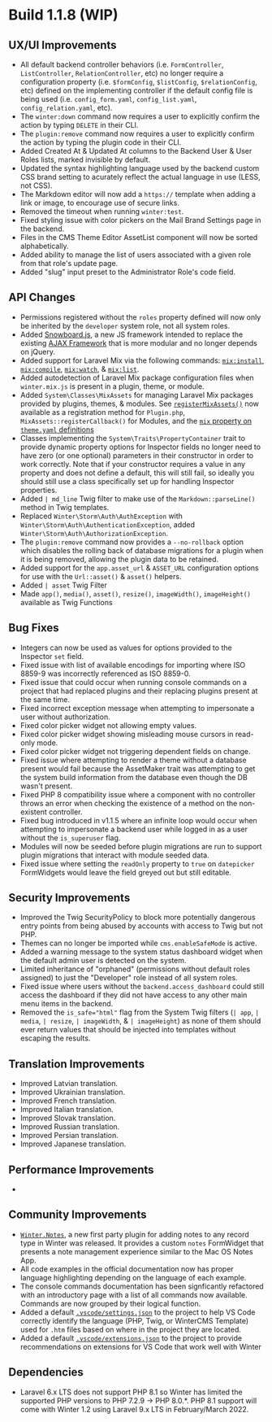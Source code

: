 # Build 1.1.8 (WIP)

## UX/UI Improvements
- All default backend controller behaviors (i.e. `FormController`, `ListController`, `RelationController`, etc) no longer require a configuration property (i.e. `$formConfig`, `$listConfig`, `$relationConfig`, etc) defined on the implementing controller if the default config file is being used (i.e. `config_form.yaml`, `config_list.yaml`, `config_relation.yaml`, etc).
- The `winter:down` command now requires a user to explicitly confirm the action by typing `DELETE` in their CLI.
- The `plugin:remove` command now requires a user to explicitly confirm the action by typing the plugin code in their CLI.
- Added Created At & Updated At columns to the Backend User & User Roles lists, marked invisible by default.
- Updated the syntax highlighting language used by the backend custom CSS brand setting to acurately reflect the actual language in use (LESS, not CSS).
- The Markdown editor will now add a `https://` template when adding a link or image, to encourage use of secure links.
- Removed the timeout when running `winter:test`.
- Fixed styling issue with color pickers on the Mail Brand Settings page in the backend.
- Files in the CMS Theme Editor AssetList component will now be sorted alphabetically.
- Added ability to manage the list of users associated with a given role from that role's update page.
- Added "slug" input preset to the Administrator Role's code field.

## API Changes
- Permissions registered without the `roles` property defined will now only be inherited by the `developer` system role, not all system roles.
- Added [Snowboard.js](https://wintercms.com/docs/snowboard/introduction), a new JS framework intended to replace the existing [AJAX Framework](https://wintercms.com/docs/ajax/introduction) that is more modular and no longer depends on jQuery.
- Added support for Laravel Mix via the following commands: [`mix:install`](https://wintercms.com/docs/console/asset-compilation#mix-install), [`mix:compile`](https://wintercms.com/docs/console/asset-compilation#mix-compile), [`mix:watch`](https://wintercms.com/docs/console/asset-compilation#mix-watch), & [`mix:list`](https://wintercms.com/docs/console/asset-compilation#mix-list).
- Added autodetection of Laravel Mix package configuration files when `winter.mix.js` is present in a plugin, theme, or module.
- Added `System\Classes\MixAssets` for managing Laravel Mix packages provided by plugins, themes, & modules. See [`registerMixAssets()`](https://wintercms.com/docs/console/asset-compilation#registering-plugins) now available as a registration method for `Plugin.php`, `MixAssets::registerCallback()` for Modules, and the [`mix` property on `theme.yaml` definitions](https://wintercms.com/docs/console/asset-compilation#registering-themes)
- Classes implementing the `System\Traits\PropertyContainer` trait to provide dynamic property options for Inspector fields no longer need to have zero (or one optional) parameters in their constructor in order to work correctly. Note that if your constructor requires a value in any property and does not define a default, this will still fail, so ideally you should still use a class specifically set up for handling Inspector properties.
- Added `| md_line` Twig filter to make use of the `Markdown::parseLine()` method in Twig templates.
- Replaced `Winter\Storm\Auth\AuthException` with `Winter\Storm\Auth\AuthenticationException`, added `Winter\Storm\Auth\AuthorizationException`.
- The `plugin:remove` command now provides a `--no-rollback` option which disables the rolling back of database migrations for a plugin when it is being removed, allowing the plugin data to be retained.
- Added support for the `app.asset_url` & `ASSET_URL` configuration options for use with the `Url::asset()` & `asset()` helpers.
- Added `| asset` Twig Filter
- Made `app()`,  `media()`, `asset()`, `resize()`, `imageWidth()`, `imageHeight()` available as Twig Functions

## Bug Fixes
- Integers can now be used as values for options provided to the Inspector `set` field.
- Fixed issue with list of available encodings for importing where ISO 8859-9 was incorrectly referenced as ISO 8859-0.
- Fixed issue that could occur when running console commands on a project that had replaced plugins and their replacing plugins present at the same time.
- Fixed incorrect exception message when attempting to impersonate a user without authorization.
- Fixed color picker widget not allowing empty values.
- Fixed color picker widget showing misleading mouse cursors in read-only mode.
- Fixed color picker widget not triggering dependent fields on change.
- Fixed issue where attempting to render a theme without a database present would fail because the AssetMaker trait was attempting to get the system build information from the database even though the DB wasn't present.
- Fixed PHP 8 compatibility issue where a component with no controller throws an error when checking the existence of a method on the non-existent controller.
- Fixed bug introduced in v1.1.5 where an infinite loop would occur when attempting to impersonate a backend user while logged in as a user without the `is_superuser` flag.
- Modules will now be seeded before plugin migrations are run to support plugin migrations that interact with module seeded data.
- Fixed issue where setting the `readOnly` property to `true` on `datepicker` FormWidgets would leave the field greyed out but still editable.

## Security Improvements
- Improved the Twig SecurityPolicy to block more potentially dangerous entry points from being abused by accounts with access to Twig but not PHP.
- Themes can no longer be imported while `cms.enableSafeMode` is active.
- Added a warning message to the system status dashboard widget when the default admin user is detected on the system.
- Limited inheritance of "orphaned" (permissions without default roles assigned) to just the "Developer" role instead of all system roles.
- Fixed issue where users without the `backend.access_dashboard` could still access the dashboard if they did not have access to any other main menu items in the backend.
- Removed the `is_safe="html"` flag from the System Twig filters (`| app`, `| media`, `| resize`, `| imageWidth`, & `| imageHeight`) as none of them should ever return values that should be injected into templates without escaping the results.

## Translation Improvements
- Improved Latvian translation.
- Improved Ukrainian translation.
- Improved French translation.
- Improved Italian translation.
- Improved Slovak translation.
- Improved Russian translation.
- Improved Persian translation.
- Improved Japanese translation.

## Performance Improvements
-

## Community Improvements
- [`Winter.Notes`](https://github.com/wintercms/wn-notes-plugin), a new first party plugin for adding notes to any record type in Winter was released. It provides a custom `notes` FormWidget that presents a note management experience similar to the Mac OS Notes App.
- All code examples in the official documentation now has proper language highlighting depending on the language of each example.
- The console commands documentation has been signficantly refactored with an introductory page with a list of all commands now available. Commands are now grouped by their logical function.
- Added a default [`.vscode/settings.json`](https://github.com/wintercms/winter/blob/develop/.vscode/settings.json) to the project to help VS Code correctly identify the language (PHP, Twig, or WinterCMS Template) used for `.htm` files based on where in the project they are located.
- Added a default [`.vscode/extensions.json`](https://github.com/wintercms/winter/blob/develop/.vscode/extensions.json) to the project to provide recommendations on extensions for VS Code that work well with Winter

## Dependencies
- Laravel 6.x LTS does not support PHP 8.1 so Winter has limited the supported PHP versions to PHP 7.2.9 -> PHP 8.0.*. PHP 8.1 support will come with Winter 1.2 using Laravel 9.x LTS in February/March 2022.
